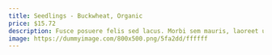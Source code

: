 ```yaml
---
title: Seedlings - Buckwheat, Organic
price: $15.72
description: Fusce posuere felis sed lacus. Morbi sem mauris, laoreet ut, rhoncus aliquet, pulvinar sed, nisl. Nunc rhoncus dui vel sem.
image: https://dummyimage.com/800x500.png/5fa2dd/ffffff
---
```

